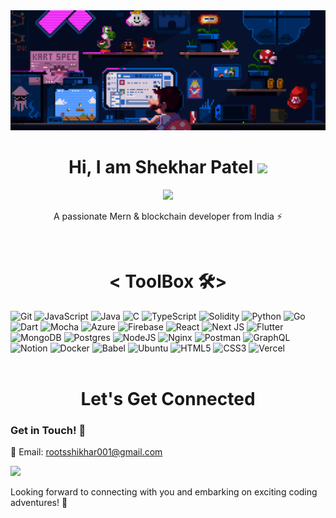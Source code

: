 <img src="https://github.com/Pratham-19/Pratham-19/blob/main/header.gif">
<h1 align="center">Hi, I am Shekhar Patel <img src="https://media.giphy.com/media/hvRJCLFzcasrR4ia7z/giphy.gif" width="28"></h1>
<p align="center">
    <img src="https://readme-typing-svg.herokuapp.com?color=E22FE4&width=380&height=45&lines=Always+Learning+New+Things;WEB3+Enthusiast;Open-Source+Enthusiast;Always+Learning+New+Things;WEB3+Enthusiast;Nice+To+Meet+You+...&center=true">
</p>

<p align="center"> A passionate Mern & blockchain developer from India ⚡</p>
<br>

<h1 align="center">< ToolBox 🛠></h1>
<p align="center"> 

![Git](https://img.shields.io/badge/git-%23F05033.svg?style=for-the-badge&logo=git&logoColor=white)
    ![JavaScript](https://img.shields.io/badge/javascript-%23323330.svg?style=for-the-badge&logo=javascript&logoColor=%23F7DF1E)
    ![Java](https://img.shields.io/badge/java-%23ED8B00.svg?style=for-the-badge&logo=java&logoColor=white)
    ![C](https://img.shields.io/badge/c-%2300599C.svg?style=for-the-badge&logo=c&logoColor=white)
        ![TypeScript](https://img.shields.io/badge/typescript-%23007ACC.svg?style=for-the-badge&logo=typescript&logoColor=white)
    ![Solidity](https://img.shields.io/badge/Solidity-%23363636.svg?style=for-the-badge&logo=solidity&logoColor=white)
    ![Python](https://img.shields.io/badge/python-3670A0?style=for-the-badge&logo=python&logoColor=ffdd54)
    ![Go](https://img.shields.io/badge/go-%2300ADD8.svg?style=for-the-badge&logo=go&logoColor=white)
    ![Dart](https://img.shields.io/badge/dart-%230175C2.svg?style=for-the-badge&logo=dart&logoColor=white)
    ![Mocha](https://img.shields.io/badge/-mocha-%238D6748?style=for-the-badge&logo=mocha&logoColor=white)
    ![Azure](https://img.shields.io/badge/azure-%230072C6.svg?style=for-the-badge&logo=microsoftazure&logoColor=white)
    ![Firebase](https://img.shields.io/badge/firebase-%23039BE5.svg?style=for-the-badge&logo=firebase)
![React](https://img.shields.io/badge/react-%2320232a.svg?style=for-the-badge&logo=react&logoColor=%2361DAFB)
    ![Next JS](https://img.shields.io/badge/Next-black?style=for-the-badge&logo=next.js&logoColor=white)
    ![Flutter](https://img.shields.io/badge/Flutter-%2302569B.svg?style=for-the-badge&logo=Flutter&logoColor=white)
    ![MongoDB](https://img.shields.io/badge/MongoDB-%234ea94b.svg?style=for-the-badge&logo=mongodb&logoColor=white)
    ![Postgres](https://img.shields.io/badge/postgres-%23316192.svg?style=for-the-badge&logo=postgresql&logoColor=white)
    	![NodeJS](https://img.shields.io/badge/node.js-6DA55F?style=for-the-badge&logo=node.js&logoColor=white)
    ![Nginx](https://img.shields.io/badge/nginx-%23009639.svg?style=for-the-badge&logo=nginx&logoColor=white)
    ![Postman](https://img.shields.io/badge/Postman-FF6C37?style=for-the-badge&logo=postman&logoColor=white)
    ![GraphQL](https://img.shields.io/badge/-GraphQL-E10098?style=for-the-badge&logo=graphql&logoColor=white)
    ![Notion](https://img.shields.io/badge/Notion-%23000000.svg?style=for-the-badge&logo=notion&logoColor=white)
    ![Docker](https://img.shields.io/badge/docker-%230db7ed.svg?style=for-the-badge&logo=docker&logoColor=white)
    ![Babel](https://img.shields.io/badge/Babel-F9DC3e?style=for-the-badge&logo=babel&logoColor=black)
    ![Ubuntu](https://img.shields.io/badge/Ubuntu-E95420?style=for-the-badge&logo=ubuntu&logoColor=white)
    ![HTML5](https://img.shields.io/badge/html5-%23E34F26.svg?style=for-the-badge&logo=html5&logoColor=white)
    ![CSS3](https://img.shields.io/badge/css3-%231572B6.svg?style=for-the-badge&logo=css3&logoColor=white)
    ![Vercel](https://img.shields.io/badge/vercel-%23000000.svg?style=for-the-badge&logo=vercel&logoColor=white)  
   <br> 

<h1 align="center">Let's Get Connected</h1>

### Get in Touch! 📩
📧 Email: rootsshikhar001@gmail.com

![](https://komarev.com/ghpvc/?username=duplixx&label=PROFILE+VIEWS)

Looking forward to connecting with you and embarking on exciting coding adventures! 🌟
